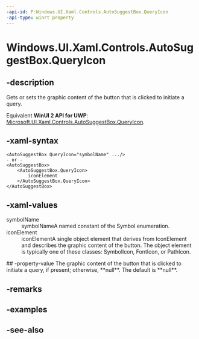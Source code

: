 ```yaml
---
-api-id: P:Windows.UI.Xaml.Controls.AutoSuggestBox.QueryIcon
-api-type: winrt property
---
```


<!-- Property syntax
public Windows.UI.Xaml.Controls.IconElement QueryIcon { get;  set; }
-->

# Windows.UI.Xaml.Controls.AutoSuggestBox.QueryIcon

## -description
Gets or sets the graphic content of the button that is clicked to initiate a query.

Equivalent **WinUI 2 API for UWP**: [Microsoft.UI.Xaml.Controls.AutoSuggestBox.QueryIcon](/windows/winui/api/microsoft.ui.xaml.controls.autosuggestbox.queryicon).

## -xaml-syntax
```xaml
<AutoSuggestBox QueryIcon="symbolName" .../>
- or -
<AutoSuggestBox>
    <AutoSuggestBox.QueryIcon>
        iconElement
    </AutoSuggestBox.QueryIcon>
</AutoSuggestBox>

```


## -xaml-values
<dl><dt>symbolName</dt><dd>symbolNameA named constant of the Symbol enumeration.</dd>
<dt>iconElement</dt><dd>iconElementA single object element that derives from IconElement and describes the graphic content of the button. The object element is typically one of these classes: SymbolIcon, FontIcon, or PathIcon.</dd>
</dl>
## -property-value
The graphic content of the button that is clicked to initiate a query, if present; otherwise, **null**. The default is **null**.

## -remarks

## -examples

## -see-also
